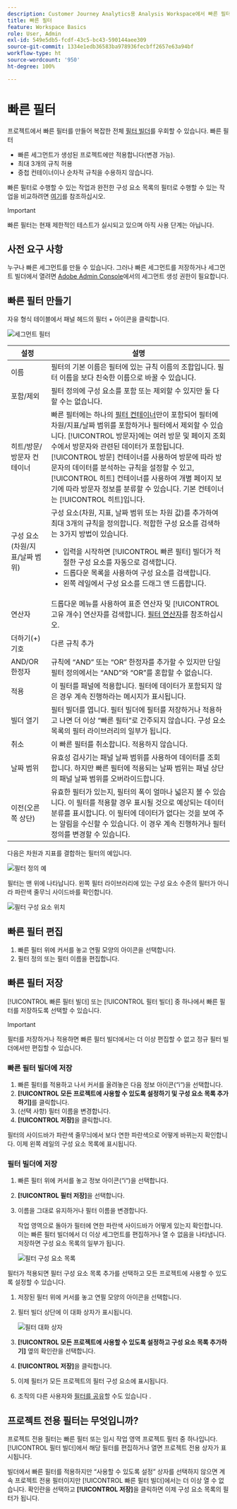 ```yaml
---
description: Customer Journey Analytics용 Analysis Workspace에서 빠른 필터 사용
title: 빠른 필터
feature: Workspace Basics
role: User, Admin
exl-id: 549e5db5-fcdf-43c5-bc43-590144aee309
source-git-commit: 1334e1edb36583ba978936fecbff2657e63a94bf
workflow-type: ht
source-wordcount: '950'
ht-degree: 100%

---
```


# 빠른 필터

프로젝트에서 빠른 필터를 만들어 복잡한 전체 [필터 빌더](/help/components/filters/create-filters.md)를 우회할 수 있습니다. 빠른 필터

* 빠른 세그먼트가 생성된 프로젝트에만 적용합니다(변경 가능).
* 최대 3개의 규칙 허용
* 중첩 컨테이너이나 순차적 규칙을 수용하지 않습니다.

빠른 필터로 수행할 수 있는 작업과 완전한 구성 요소 목록의 필터로 수행할 수 있는 작업을 비교하려면 [여기](/help/components/filters/filters-overview.md)를 참조하십시오.

>[!IMPORTANT]
> 빠른 필터는 현재 제한적인 테스트가 실시되고 있으며 아직 사용 단계는 아닙니다.

## 사전 요구 사항

누구나 빠른 세그먼트를 만들 수 있습니다. 그러나 빠른 세그먼트를 저장하거나 세그먼트 빌더에서 열려면 [Adobe Admin Console](https://experienceleague.adobe.com/docs/analytics/admin/admin-console/permissions/summary-tables.html?lang=ko-KR#analytics-tools)에서의 세그먼트 생성 권한이 필요합니다.

## 빠른 필터 만들기

자유 형식 테이블에서 패널 헤드의 필터 + 아이콘을 클릭합니다.

![세그먼트 필터](assets/quick-seg1.png)

| 설정 | 설명 |
| --- | --- |
| 이름 | 필터의 기본 이름은 필터에 있는 규칙 이름의 조합입니다. 필터 이름을 보다 친숙한 이름으로 바꿀 수 있습니다. |
| 포함/제외 | 필터 정의에 구성 요소를 포함 또는 제외할 수 있지만 둘 다 할 수는 없습니다. |
| 히트/방문/방문자 컨테이너 | 빠른 필터에는 하나의 [필터 컨테이너](https://experienceleague.adobe.com/docs/analytics-platform/using/cja-components/cja-filters/filters-overview.html?lang=ko-KR#filter-containers)만이 포함되어 필터에 차원/지표/날짜 범위를 포함하거나 필터에서 제외할 수 있습니다. [!UICONTROL 방문자]에는 여러 방문 및 페이지 조회수에서 방문자와 관련된 데이터가 포함됩니다. [!UICONTROL 방문] 컨테이너를 사용하여 방문에 따라 방문자의 데이터를 분석하는 규칙을 설정할 수 있고, [!UICONTROL 히트] 컨테이너를 사용하여 개별 페이지 보기에 따라 방문자 정보를 분류할 수 있습니다. 기본 컨테이너는 [!UICONTROL 히트]입니다. |
| 구성 요소(차원/지표/날짜 범위) | 구성 요소(차원, 지표, 날짜 범위 또는 차원 값)를 추가하여 최대 3개의 규칙을 정의합니다. 적합한 구성 요소를 검색하는 3가지 방법이 있습니다.<ul><li>입력을 시작하면 [!UICONTROL 빠른 필터] 빌더가 적절한 구성 요소를 자동으로 검색합니다.</li><li>드롭다운 목록을 사용하여 구성 요소를 검색합니다.</li><li>왼쪽 레일에서 구성 요소를 드래그 앤 드롭합니다.</li></ul> |
| 연산자 | 드롭다운 메뉴를 사용하여 표준 연산자 및 [!UICONTROL 고유 개수] 연산자를 검색합니다. [필터 연산자](operators.md)를 참조하십시오. |
| 더하기(+) 기호 | 다른 규칙 추가 |
| AND/OR 한정자 | 규칙에 “AND” 또는 “OR” 한정자를 추가할 수 있지만 단일 필터 정의에서는 “AND”와 “OR”를 혼합할 수 없습니다. |
| 적용 | 이 필터를 패널에 적용합니다. 필터에 데이터가 포함되지 않은 경우 계속 진행하라는 메시지가 표시됩니다. |
| 빌더 열기 | 필터 빌더를 엽니다. 필터 빌더에 필터를 저장하거나 적용하고 나면 더 이상 “빠른 필터”로 간주되지 않습니다. 구성 요소 목록의 필터 라이브러리의 일부가 됩니다. |
| 취소 | 이 빠른 필터를 취소합니다. 적용하지 않습니다. |
| 날짜 범위 | 유효성 검사기는 패널 날짜 범위를 사용하여 데이터를 조회합니다. 하지만 빠른 필터에 적용되는 날짜 범위는 패널 상단의 패널 날짜 범위를 오버라이드합니다. |
| 이전(오른쪽 상단) | 유효한 필터가 있는지, 필터의 폭이 얼마나 넓은지 볼 수 있습니다. 이 필터를 적용할 경우 표시될 것으로 예상되는 데이터 분류를 표시합니다. 이 필터에 데이터가 없다는 것을 보여 주는 알림을 수신할 수 있습니다. 이 경우 계속 진행하거나 필터 정의를 변경할 수 있습니다. |

다음은 차원과 지표를 결합하는 필터의 예입니다.

![필터 정의 예](assets/quick-seg2.png)

필터는 맨 위에 나타납니다. 왼쪽 필터 라이브러리에 있는 구성 요소 수준의 필터가 아니라 파란색 줄무늬 사이드바를 확인합니다.

![필터 구성 요소 위치](assets/quick-seg3.png)

## 빠른 필터 편집

1. 빠른 필터 위에 커서를 놓고 연필 모양의 아이콘을 선택합니다.
1. 필터 정의 또는 필터 이름을 편집합니다.

## 빠른 필터 저장

[!UICONTROL 빠른 필터 빌더] 또는 [!UICONTROL 필터 빌더] 중 하나에서 빠른 필터를 저장하도록 선택할 수 있습니다.

>[!IMPORTANT]
>필터를 저장하거나 적용하면 빠른 필터 빌더에서는 더 이상 편집할 수 없고 정규 필터 빌더에서만 편집할 수 있습니다.

### 빠른 필터 빌더에 저장

1. 빠른 필터를 적용하고 나서 커서를 올려놓은 다음 정보 아이콘(“i“)을 선택합니다.
1. **[!UICONTROL 모든 프로젝트에 사용할 수 있도록 설정하기 및 구성 요소 목록 추가하기]**&#x200B;를 클릭합니다.
1. (선택 사항) 필터 이름을 변경합니다.
1. **[!UICONTROL 저장]**&#x200B;을 클릭합니다.

필터의 사이드바가 파란색 줄무늬에서 보다 연한 파란색으로 어떻게 바뀌는지 확인합니다. 이제 왼쪽 레일의 구성 요소 목록에 표시됩니다.

### 필터 빌더에 저장

1. 빠른 필터 위에 커서를 놓고 정보 아이콘(“i“)을 선택합니다.
1. **[!UICONTROL 필터 저장]**&#x200B;을 선택합니다.
1. 이름을 그대로 유지하거나 필터 이름을 변경합니다.

   작업 영역으로 돌아가 필터에 연한 파란색 사이드바가 어떻게 있는지 확인합니다. 이는 빠른 필터 빌더에서 더 이상 세그먼트를 편집하거나 열 수 없음을 나타냅니다. 저장하면 구성 요소 목록의 일부가 됩니다.

   ![필터 구성 요소 목록](assets/quick-seg4.png)

필터가 적용되면 필터 구성 요소 목록 추가를 선택하고 모든 프로젝트에 사용할 수 있도록 설정할 수 있습니다.

1. 저장된 필터 위에 커서를 놓고 연필 모양의 아이콘을 선택합니다.

1. 필터 빌더 상단에 이 대화 상자가 표시됩니다.

   ![필터 대화 상자](assets/project-only.png)

1. **[!UICONTROL 모든 프로젝트에 사용할 수 있도록 설정하고 구성 요소 목록 추가하기]** 옆의 확인란을 선택합니다.
1. **[!UICONTROL 저장]**&#x200B;을 클릭합니다.
1. 이제 필터가 모든 프로젝트의 필터 구성 요소에 표시됩니다.
1. 조직의 다른 사용자와 [필터를 공유](/help/components/filters/manage-filters.md)할 수도 있습니다 .

## 프로젝트 전용 필터는 무엇입니까?

프로젝트 전용 필터는 빠른 필터 또는 임시 작업 영역 프로젝트 필터 중 하나입니다. [!UICONTROL 필터 빌더]에서 해당 필터를 편집하거나 열면 프로젝트 전용 상자가 표시됩니다.

빌더에서 빠른 필터를 적용하지만 “사용할 수 있도록 설정” 상자를 선택하지 않으면 계속 프로젝트 전용 필터이지만 [!UICONTROL 빠른 필터 빌더]에서는 더 이상 열 수 없습니다. 확인란을 선택하고 **[!UICONTROL 저장]**&#x200B;을 클릭하면 이제 구성 요소 목록의 필터가 됩니다.
